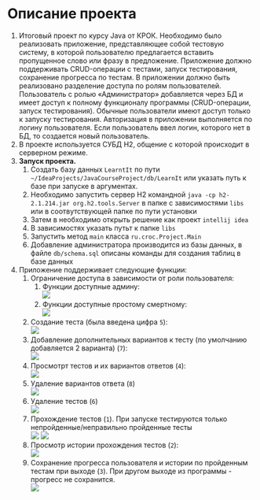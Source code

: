 # Описание проекта

1. Итоговый проект по курсу Java от КРОК. Необходимо было 
реализовать приложение, представляющее собой тестовую систему, в
которой пользователю предлагается вставить пропущенное слово или фразу в
предложение. Приложение должно поддерживать CRUD-операции с тестами,
запуск тестирования, сохранение прогресса по тестам.
В приложении должно быть реализовано разделение доступа по ролям
пользователей. Пользователь с ролью «Администратор» добавляется через БД и
имеет доступ к полному функционалу программы (CRUD-операции, запуск
тестирования). Обычные пользователи имеют доступ только к запуску
тестирования. Авторизация в приложении выполняется по логину пользователя.
Если пользователь ввел логин, которого нет в БД, то создается новый
пользователь.
2. В проекте используется СУБД H2, общение с которой происходит в серверном режиме.
3. **Запуск проекта.**
   1. Создать базу данных `LearntIt` по пути `~/IdeaProjects/JavaCourseProject/db/LearnIt` или указать путь к базе при запуске в аргументах.
   2. Необходимо запустить сервер H2 командной `java -cp h2-2.1.214.jar org.h2.tools.Server` в папке с зависимостями `libs` или в соотвутствующей папке по пути установки
   3. Затем в необходимо открыть решение как проект `intellij idea`
   4. В зависимостях указать путьт к папке `libs`
   5. Запустить метод `main` класса `ru.croc.Project.Main`
   6. Добавление администратора производится из базы данных, в файле `db/schema.sql` описаны команды для создания таблиц в базе данных
4. Приложение поддерживает следующие функции:
   1. Ограничение доступа в зависимости от роли пользователя:  
      1. Функции доступные админу:  
      ![](/images/Screenshot_1.png)
      2. Функции доступные простому смертному:  
      ![](/images/Screenshot_2.png)
   2. Создание теста (была введена цифра `5`):  
   ![](/images/Screenshot_3.png)
   3. Добавление дополнительных вариантов к тесту (по умолчанию добавляется 2 варианта) (`7`):  
   ![](/images/Screenshot_4.png)
   4. Просмотрт тестов и их вариантов ответов (`4`):   
      ![](/images/Screenshot_5.png)
   5. Удаление вариантов ответа (`8`)  
      ![](/images/Screenshot_6.png)
   6. Удаление тестов (`6`)  
      ![](/images/Screenshot_7.png)
   7. Прохождение тестов (`1`). При запуске тестируются только непройденные/неправильно пройденные тесты  
   ![](/images/Screenshot_8.png)
      ![](/images/Screenshot_9.png)
   8. Просмотр истории прохождения тестов (`2`):  
      ![](/images/Screenshot_10.png)
   9. Сохранение прогресса пользователя и истории по пройденным тестам при выходе (`3`). При другом выходе из программы - прогресс не сохранится.  
      ![](/images/Screenshot_11.png)